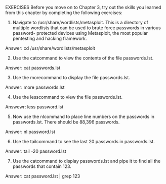 EXERCISES
Before you move on to Chapter 3, try out the skills you learned from this chapter by
completing the following exercises:


1. Navigate to /usr/share/wordlists/metasploit. This is a directory of multiple
wordlists that can be used to brute force passwords in various password-
protected devices using Metasploit, the most popular pentesting and
hacking framework.

Answer: cd /usr/share/wordlists/metasploit

2. Use the catcommand to view the contents of the file passwords.lst.

Answer: cat passwords.lst

3. Use the morecommand to display the file passwords.lst.

Answer: more passwords.lst


4. Use the lesscommand to view the file passwords.lst.

Answewr: less password.lst


5. Now use the nlcommand to place line numbers on the passwords in
passwords.lst. There should be 88,396 passwords.

Answer: nl password.lst


6. Use the tailcommand to see the last 20 passwords in passwords.lst.

Answer: tail -20 password.lst



7. Use the catcommand to display passwords.lst and pipe it to find all the
passwords that contain 123.

Answer: cat password.lst | grep 123